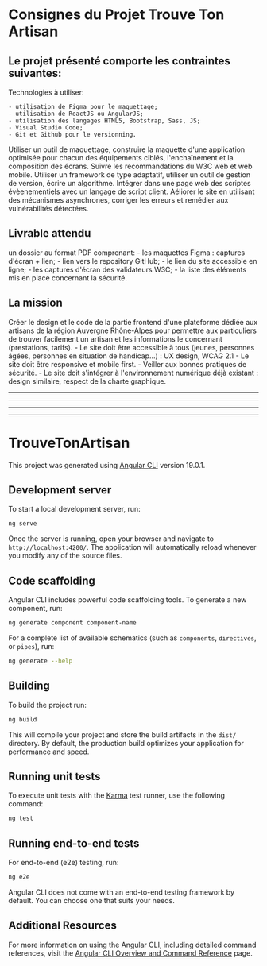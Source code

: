 
# Consignes du Projet Trouve Ton Artisan

## Le projet présenté comporte les contraintes suivantes:

Technologies à utiliser:

    - utilisation de Figma pour le maquettage;
    - utilisation de ReactJS ou AngularJS;
    - utilisation des langages HTML5, Bootstrap, Sass, JS;
    - Visual Studio Code;
    - Git et Github pour le versionning.

Utiliser un outil de maquettage, construire la maquette d'une application optimisée pour chacun des équipements ciblés, l'enchaînement et la composition des écrans.
Suivre les recommandations du W3C web et web mobile.
Utiliser un framework de type adaptatif, utiliser un outil de gestion de version, écrire un algorithme.
Intégrer dans une page web des scriptes évèenementiels avec un langage de script client.
Aéliorer le site en utilisant des mécanismes asynchrones, corriger les erreurs et remédier aux vulnérabilités détectées.

## Livrable attendu

un dossier au format PDF comprenant:
    - les maquettes Figma : captures d'écran + lien;
    - lien vers le repository GitHub;
    - le lien du site accessible en ligne;
    - les captures d'écran des validateurs W3C;
    - la liste des éléments mis en place concernant la sécurité.

## La mission

Créer le design et le code de la partie frontend d'une plateforme dédiée aux artisans de la région Auvergne Rhône-Alpes pour permettre aux particuliers de trouver facilement un artisan et les informations le concernant (prestations, tarifs).
    - Le site doit être accessible à tous (jeunes, personnes âgées, personnes en situation de handicap...) : UX design, WCAG 2.1
    - Le site doit être responsive et mobile first.
    - Veiller aux bonnes pratiques de sécurité.
    - Le site doit s'intégrer à l'environnement numérique déjà existant : design similaire, respect de la charte graphique.



***
***
***
***

# TrouveTonArtisan

This project was generated using [Angular CLI](https://github.com/angular/angular-cli) version 19.0.1.

## Development server

To start a local development server, run:

```bash
ng serve
```

Once the server is running, open your browser and navigate to `http://localhost:4200/`. The application will automatically reload whenever you modify any of the source files.

## Code scaffolding

Angular CLI includes powerful code scaffolding tools. To generate a new component, run:

```bash
ng generate component component-name
```

For a complete list of available schematics (such as `components`, `directives`, or `pipes`), run:

```bash
ng generate --help
```

## Building

To build the project run:

```bash
ng build
```

This will compile your project and store the build artifacts in the `dist/` directory. By default, the production build optimizes your application for performance and speed.

## Running unit tests

To execute unit tests with the [Karma](https://karma-runner.github.io) test runner, use the following command:

```bash
ng test
```

## Running end-to-end tests

For end-to-end (e2e) testing, run:

```bash
ng e2e
```

Angular CLI does not come with an end-to-end testing framework by default. You can choose one that suits your needs.

## Additional Resources

For more information on using the Angular CLI, including detailed command references, visit the [Angular CLI Overview and Command Reference](https://angular.dev/tools/cli) page.
